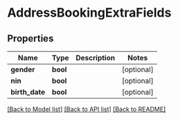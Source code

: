 # AddressBookingExtraFields

## Properties
Name | Type | Description | Notes
------------ | ------------- | ------------- | -------------
**gender** | **bool** |  | [optional] 
**nin** | **bool** |  | [optional] 
**birth_date** | **bool** |  | [optional] 

[[Back to Model list]](../../README.md#documentation-for-models) [[Back to API list]](../../README.md#documentation-for-api-endpoints) [[Back to README]](../../README.md)

